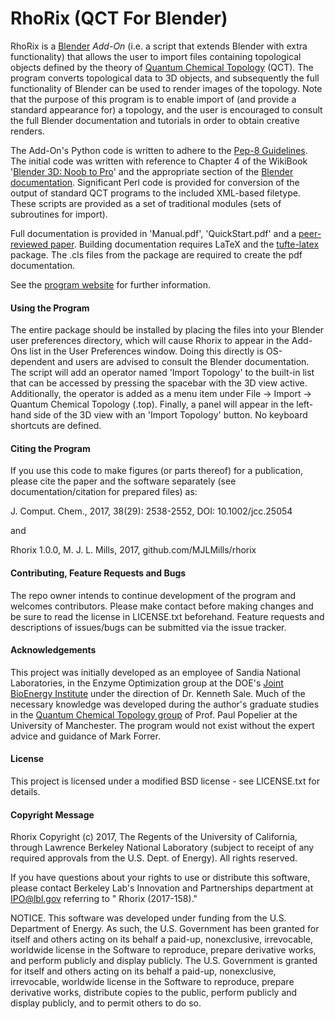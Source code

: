 # RhoRix (QCT For Blender)

RhoRix is a [Blender](http://www.blender.org) *Add-On* (i.e. a script that extends Blender with extra functionality) that allows the user to import files containing topological objects defined by the theory of [Quantum Chemical Topology](http://www.chemistry.mcmaster.ca/bader/) (QCT). The program converts topological data to 3D objects, and subsequently the full functionality of Blender can be used to render images of the topology. Note that the purpose of this program is to enable import of (and provide a standard appearance for) a topology, and the user is encouraged to consult the full Blender documentation and tutorials in order to obtain creative renders.

The Add-On's Python code is written to adhere to the [Pep-8 Guidelines](http://www.python.org/dev/peps/pep-0008/#introduction).
The initial code was written with reference to Chapter 4 of the WikiBook '[Blender 3D: Noob to Pro](http://en.wikibooks.org/wiki/Blender_3D:_Noob_to_Pro#Table_of_Contents/)' and the appropriate section of the [Blender documentation](https://docs.blender.org/api/2.79/).
Significant Perl code is provided for conversion of the output of standard QCT programs to the included XML-based filetype. These scripts are provided as a set of traditional modules (sets of subroutines for import).

Full documentation is provided in 'Manual.pdf', 'QuickStart.pdf' and a [peer-reviewed paper](https://www.researchgate.net/publication/319407440_Rhorix_An_interface_between_quantum_chemical_topology_and_the_3D_graphics_program_f). Building documentation requires LaTeX and the [tufte-latex](https://github.com/Tufte-LaTeX/tufte-latex) package. The .cls files from the package are required to create the pdf documentation.

See the [program website](http://www.mjohnmills.com/rhorix) for further information.

#### Using the Program

The entire package should be installed by placing the files into your Blender user preferences directory, which will cause Rhorix to appear in the Add-Ons list in the User Preferences window. Doing this directly is OS-dependent and users are advised to consult the Blender documentation. The script will add an operator named 'Import Topology' to the built-in list that can be accessed by pressing the spacebar with the 3D view active. Additionally, the operator is added as a menu item under File -> Import -> Quantum Chemical Topology (.top). Finally, a panel will appear in the left-hand side of the 3D view with an 'Import Topology' button. No keyboard shortcuts are defined.

#### Citing the Program

If you use this code to make figures (or parts thereof) for a publication, please cite the paper and the software separately (see documentation/citation for prepared files) as:

J. Comput. Chem., 2017, 38(29): 2538-2552, DOI: 10.1002/jcc.25054

and

Rhorix 1.0.0, M. J. L. Mills, 2017, github.com/MJLMills/rhorix

#### Contributing, Feature Requests and Bugs

The repo owner intends to continue development of the program and welcomes contributors. Please make contact before making changes and be sure to read the license in LICENSE.txt beforehand. Feature requests and descriptions of issues/bugs can be submitted via the issue tracker.

#### Acknowledgements

This project was initially developed as an employee of Sandia National Laboratories, in the Enzyme Optimization group at the DOE's [Joint BioEnergy Institute](https://www.jbei.org/) under the direction of Dr. Kenneth Sale. Much of the necessary knowledge was developed during the author's graduate studies in the [Quantum Chemical Topology group](http://www.qct.manchester.ac.uk/) of Prof. Paul Popelier at the University of Manchester. The program would not exist without the expert advice and guidance of Mark Forrer.

#### License

This project is licensed under a modified BSD license - see LICENSE.txt for details.

#### Copyright Message

Rhorix Copyright (c) 2017, The Regents of the University of California, through Lawrence Berkeley National Laboratory (subject to receipt of any required approvals from the U.S. Dept. of Energy).  All rights reserved.
 
If you have questions about your rights to use or distribute this software, please contact Berkeley Lab's Innovation and Partnerships department at IPO@lbl.gov referring to " Rhorix (2017-158)."
 
NOTICE.  This software was developed under funding from the U.S. Department of Energy.  As such, the U.S. Government has been granted for itself and others acting on its behalf a paid-up, nonexclusive, irrevocable, worldwide license in the Software to reproduce, prepare derivative works, and perform publicly and display publicly. The U.S. Government is granted for itself and others acting on its behalf a paid-up, nonexclusive, irrevocable, worldwide license in the Software to reproduce, prepare derivative works, distribute copies to the public, perform publicly and display publicly, and to permit others to do so.
